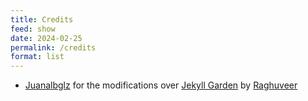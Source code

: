 ```yaml
---
title: Credits
feed: show
date: 2024-02-25
permalink: /credits
format: list
---
```

-   [Juanalbglz](https://github.com/juanalbglz) for the modifications over [Jekyll Garden](https://github.com/Jekyll-Garden/jekyll-garden.github.io) by [Raghuveer](https://github.com/rgvr)